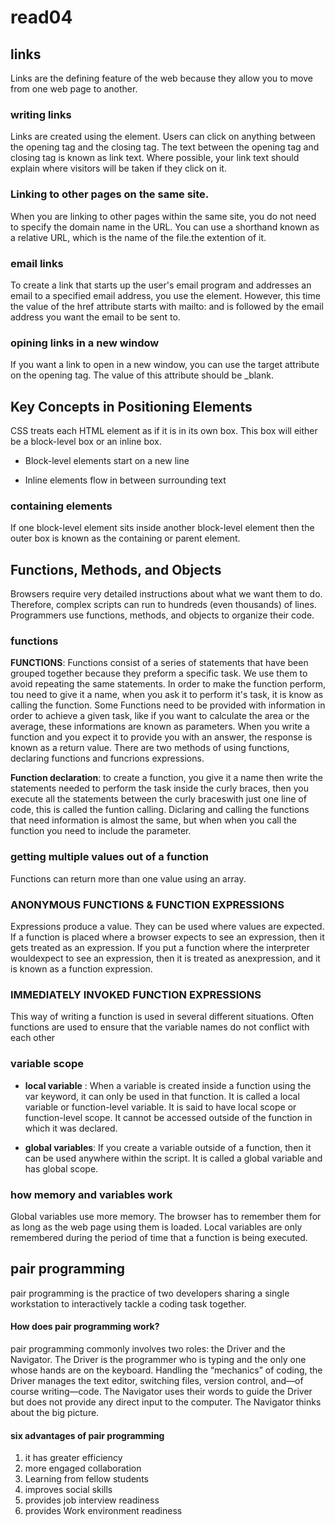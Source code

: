# read04

## links
Links are the defining feature of the web because they allow you to move from one web page to another.

### writing links 

Links are created using the <a> element. Users can click on anything between the opening <a> tag and the closing </a> tag. The text between the opening <a> tag and closing </a> tag is known as link text. Where possible, your link text should explain where visitors will be taken if they click on it.

### Linking to other pages on the same site.
When you are linking to other pages within the same site, you do not need to specify the domain name in the URL. You can use a shorthand known as a relative URL, which is the name of the file.the extention of it.

### email links
 To create a link that starts up the user's email program and addresses an email to a specified email address, you use the <a> element. However, this time the value of the href attribute starts with mailto: and is followed by the email address you want the email to be sent to.

 ### opining links in a new window

If you want a link to open in a new window, you can use the target attribute on the opening <a> tag. The value of this attribute should be _blank.

## Key Concepts in Positioning Elements

CSS treats each HTML element as if it is in its own box. This box will either be a block-level box or an inline box.

* Block-level elements start on a new line

* Inline elements flow in between surrounding text

### containing elements

If one block-level element sits inside another block-level element then the outer box is known as the containing or parent element.

## Functions, Methods, and Objects

Browsers require very detailed instructions about what we want them to do. Therefore, complex scripts can run to hundreds (even thousands) of lines. Programmers use functions, methods, and objects to organize their code.

### functions

**FUNCTIONS**:
Functions consist of a series of statements that have been grouped together because they preform a specific task. We use them to avoid repeating the same statements. In order to make the function perform, tou need to give it a name, when you ask it to perform it's task, it is know as calling the function. Some Functions need to be provided with information in order to achieve a given task, like if you want to calculate the area or the average, these informations are known as parameters. When you write a function and you expect it to provide you with an answer, the response is known as a return value. There are two methods of using functions, declaring functions and funcrions expressions.

**Function declaration**:
to create a function, you give it a name then write the statements needed to perform the task inside the curly braces, then you execute all the statements between the curly braceswith just one line of code, this is called the funtion calling. Diclaring and calling the functions that need information is almost the same, but when when you call the function you need to include the parameter.

### getting multiple values out of a function

Functions can return more than one value using an array. 

### ANONYMOUS FUNCTIONS & FUNCTION EXPRESSIONS

Expressions produce a value. They can be used where values are expected. If a function is placed where a browser expects to see an expression, then it gets treated as an expression. If you put a function where the interpreter wouldexpect to see an expression, then it is treated as anexpression, and it is known as a function expression.

### IMMEDIATELY INVOKED FUNCTION EXPRESSIONS
This way of writing a function is used in several different situations. Often functions are used to ensure that the variable names do not conflict with each other

### variable scope

* **local variable** : When a variable is created inside a function using the var keyword, it can only be used in that function. It is called a local variable or function-level variable. It is said to have local scope or function-level scope. It cannot be accessed outside of the function in which it was declared.

* **global variables**: If you create a variable outside of a function, then it can be used anywhere within the script. It is called a global variable and has global scope.

### how memory and variables work

Global variables use more memory. The browser has to remember them for as long as the web page using them is loaded. Local variables are only remembered during the period of time that a function is being executed.

## pair programming
pair programming is the practice of two developers sharing a single workstation to interactively tackle a coding task together.

#### **How does pair programming work?**

pair programming commonly involves two roles: the Driver and the Navigator. The Driver is the programmer who is typing and the only one whose hands are on the keyboard. Handling the “mechanics” of coding, the Driver manages the text editor, switching files, version control, and—of course writing—code. The Navigator uses their words to guide the Driver but does not provide any direct input to the computer. The Navigator thinks about the big picture.

#### **six advantages of pair programming**

1. it has greater efficiency 
2. more engaged collaboration
3. Learning from fellow students
4. improves social skills
5. provides job interview readiness
6. provides Work environment readiness


